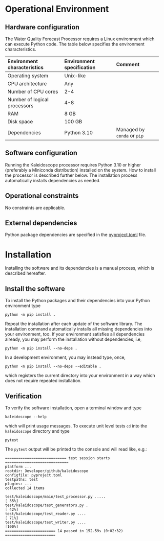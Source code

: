 # Operational Environment

## Hardware configuration

The Water Quality Forecast Processor requires a Linux environment which can execute Python
code. The table below specifies the environment characteristics.

| Environment characteristics  | Environment specification | Comment                     |
|:-----------------------------|:--------------------------|:----------------------------|
| Operating system             | Unix-like                 |                             |
| CPU architecture             | Any                       |                             |
| Number of CPU cores          | 2-4                       |                             |
| Number of logical processors | 4-8                       |                             |
| RAM                          | 8 GB                      |                             |
| Disk space                   | 100 GB                    |                             |
| Dependencies                 | Python 3.10               | Managed by `conda` or `pip` |

## Software configuration

Running the Kaleidoscope processor requires Python 3.10 or higher (preferably a Miniconda
distribution) installed  on  the system. How to install the processor is
described further below. The installation process automatically installs
dependencies as needed.

## Operational constraints

No constraints are applicable.

## External dependencies

Python package dependencies are specified in the [pyproject.toml](environment.yml) file.

# Installation

Installing the software and its dependencies is a manual process, which is
described hereafter. 

## Install the software

To install the Python packages and their dependencies into your Python environment
type

    python -m pip install .

Repeat the installation after each update of the software library. The installation
command automatically installs all missing dependencies into your environment, too.
If your environment satisfies all dependencies already, you may perform the
installation without dependencies, i.e,

    python -m pip install --no-deps .

In a development environment, you may instead type, once,

    python -m pip install --no-deps --editable .

which registers the current directory into your environment in a way which does
not require repeated installation.

## Verification

To verify the software installation, open a terminal window and type

    kaleidoscope --help

which will print usage messages. To execute unit level tests `cd` into 
the `kaleidoscope` directory and type

    pytest

The `pytest` output will be printed to the console and will read like, e.g.:

    ============================ test session starts =============================
    platform ...
    rootdir: Developer/github/kaleidoscope
    configfile: pyproject.toml
    testpaths: test
    plugins: ...
    collected 14 items                                                           

    test/kaleidoscope/main/test_processor.py .....                         [ 35%]
    test/kaleidoscope/test_generators.py .                                 [ 42%]
    test/kaleidoscope/test_reader.py ....                                  [ 71%]
    test/kaleidoscope/test_writer.py ....                                  [100%]
    ======================= 14 passed in 152.59s (0:02:32) =======================
